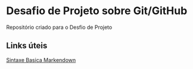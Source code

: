 # Desafio de Projeto sobre Git/GitHub
Repositório criado para o Desfio de Projeto

## Links úteis 
[Sintaxe Basica Markendown](https://www.markdownguide.org/basic-syntax/)
